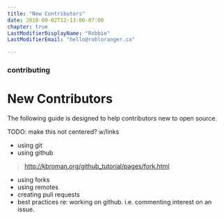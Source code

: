 ```yaml
---
title: "New Contributors"
date: 2018-09-02T12:13:00-07:00
chapter: true
LastModifierDisplayName: "Robbie"
LastModifierEmail: "hello@robloranger.ca"

---
```


### contributing

# New Contributors

The following guide is designed to help contributors new to open source.

TODO: make this not centered? w/links
- using git
- using github
>    http://kbroman.org/github_tutorial/pages/fork.html
- using forks
- using remotes
- creating pull requests
- best practices re: working on github. i.e. commenting interest on an issue.
